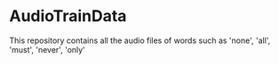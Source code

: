 # AudioTrainData
This repository contains all the audio files of words such as 'none', 'all', 'must', 'never', 'only'
